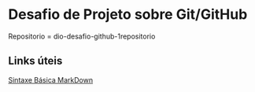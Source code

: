 # Desafio de Projeto sobre Git/GitHub
Repositorio = dio-desafio-github-1repositorio



## Links úteis ##
[Sintaxe Básica MarkDown](https://www.markdownguide.org/basic-syntax/)
